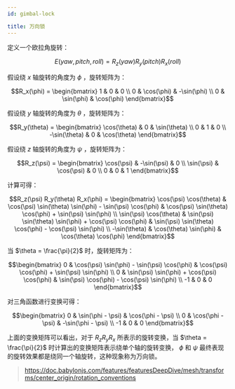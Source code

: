 ```yaml
---
id: gimbal-lock

title: 万向锁
---
```


定义一个欧拉角旋转：

```math
E(yaw, pitch, roll) = R_z(yaw) R_y(pitch) R_x(roll)
```

假设绕 $x$ 轴旋转的角度为 $\phi$ ，旋转矩阵为：

```math
R_x(\phi)
=
\begin{bmatrix}
1 & 0 & 0 \\
0 & \cos(\phi) & -\sin(\phi) \\
0 & \sin(\phi) & \cos(\phi)
\end{bmatrix}
```

假设绕 $y$ 轴旋转的角度为 $\theta$ ，旋转矩阵为：

```math
R_y(\theta)
=
\begin{bmatrix}
\cos(\theta) & 0 & \sin(\theta) \\
0 & 1 & 0 \\
-\sin(\theta) & 0 & \cos(\theta)
\end{bmatrix}
```

假设绕 $z$ 轴旋转的角度为 $\psi$ ，旋转矩阵为：

```math
R_z(\psi)
=
\begin{bmatrix}
\cos(\psi) & -\sin(\psi) & 0 \\
\sin(\psi) & \cos(\psi) & 0 \\
0 & 0 & 1
\end{bmatrix}
```

计算可得：

```math
R_z(\psi) R_y(\theta) R_x(\phi)
=
\begin{bmatrix}
\cos(\psi) \cos(\theta) & \cos(\psi) \sin(\theta) \sin(\phi) - \sin(\psi) \cos(\phi) & \cos(\psi) \sin(\theta) \cos(\phi) + \sin(\psi) \sin(\phi) \\
\sin(\psi) \cos(\theta) & \sin(\psi) \sin(\theta) \sin(\phi) + \cos(\psi) \cos(\phi) & \sin(\psi) \sin(\theta) \cos(\phi) - \cos(\psi) \sin(\phi) \\
-\sin(\theta) & \cos(\theta) \sin(\phi) & \cos(\theta) \cos(\phi)
\end{bmatrix}
```

当 $\theta = \frac{\pi}{2}$ 时，旋转矩阵为：

```math
\begin{bmatrix}
0 & \cos(\psi) \sin(\phi) - \sin(\psi) \cos(\phi) & \cos(\psi) \cos(\phi) + \sin(\psi) \sin(\phi) \\
0 & \sin(\psi) \sin(\phi) + \cos(\psi) \cos(\phi) & \sin(\psi) \cos(\phi) - \cos(\psi) \sin(\phi) \\
-1 & 0 & 0
\end{bmatrix}
```

对三角函数进行变换可得：

```math
\begin{bmatrix}
0 & \sin(\phi - \psi) & \cos(\phi - \psi) \\
0 & \cos(\phi - \psi) & -\sin(\phi - \psi) \\
-1 & 0 & 0
\end{bmatrix}
```

上面的变换矩阵可以看出，对于 $R_z R_y R_x$ 所表示的旋转变换，当 $\theta = \frac{\pi}{2}$ 时计算出的变换矩阵表示绕单个轴的旋转变换， $\phi$ 和 $\psi$ 最终表现的旋转效果都是绕同一个轴旋转，这种现象称为万向锁。

> https://doc.babylonjs.com/features/featuresDeepDive/mesh/transforms/center_origin/rotation_conventions
